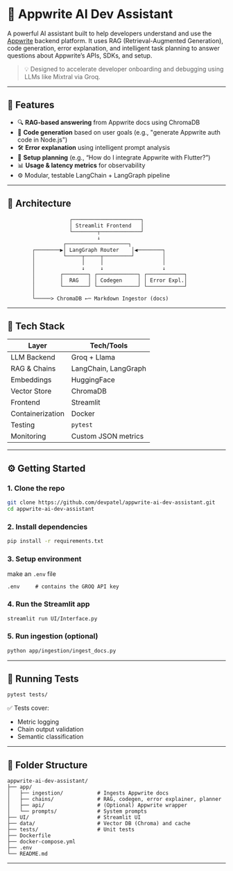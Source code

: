 
# 🧠 Appwrite AI Dev Assistant

A powerful AI assistant built to help developers understand and use the [Appwrite](https://appwrite.io/docs) backend platform. It uses RAG (Retrieval-Augmented Generation), code generation, error explanation, and intelligent task planning to answer questions about Appwrite’s APIs, SDKs, and setup.

> 💡 Designed to accelerate developer onboarding and debugging using LLMs like Mixtral via Groq.

---

## 🚀 Features

- 🔍 **RAG-based answering** from Appwrite docs using ChromaDB
- 🤖 **Code generation** based on user goals (e.g., "generate Appwrite auth code in Node.js")
- 🛠️ **Error explanation** using intelligent prompt analysis
- 🧭 **Setup planning** (e.g., “How do I integrate Appwrite with Flutter?”)
- 📊 **Usage & latency metrics** for observability
- ⚙️ Modular, testable LangChain + LangGraph pipeline

---

## 🧱 Architecture

```
                    ┌──────────────────────┐
                    │ Streamlit Frontend   │
                    └────────┬─────────────┘
                             ↓
                  ┌────────────────────┐
        ┌────────▶│ LangGraph Router    │◀────────┐
        │         └─────┬─────┬─────────┘         │
        │               │     │                   │
        │               ↓     ↓                   ↓
        │        ┌────────┐ ┌─────────────┐ ┌────────────┐
        │        │  RAG   │ │ Codegen     │ │ Error Expl.│
        │        └────────┘ └─────────────┘ └────────────┘
        │
        └─────> ChromaDB ←─ Markdown Ingestor (docs)
```

---

## 🧰 Tech Stack

| Layer         | Tech/Tools |
|---------------|------------|
| LLM Backend   | Groq + Llama |
| RAG & Chains  | LangChain, LangGraph |
| Embeddings    | HuggingFace  |
| Vector Store  | ChromaDB |
| Frontend      | Streamlit |
| Containerization | Docker |
| Testing       | `pytest` |
| Monitoring    | Custom JSON metrics |

---

## ⚙️ Getting Started

### 1. Clone the repo

```bash
git clone https://github.com/devpatel/appwrite-ai-dev-assistant.git
cd appwrite-ai-dev-assistant
```

### 2. Install dependencies

```bash
pip install -r requirements.txt
```

### 3. Setup environment

make an `.env` file

```
.env     # contains the GROQ API key
```

### 4. Run the Streamlit app

```bash
streamlit run UI/Interface.py
```

### 5. Run ingestion (optional)

```bash
python app/ingestion/ingest_docs.py
```

---

## 🧪 Running Tests

```bash
pytest tests/
```

✅ Tests cover:
- Metric logging
- Chain output validation
- Semantic classification

---

## 📁 Folder Structure

```
appwrite-ai-dev-assistant/
├── app/
│   ├── ingestion/           # Ingests Appwrite docs
│   ├── chains/              # RAG, codegen, error explainer, planner
│   ├── api/                 # (Optional) Appwrite wrapper
│   └── prompts/             # System prompts
├── UI/                      # Streamlit UI
├── data/                    # Vector DB (Chroma) and cache
├── tests/                   # Unit tests
├── Dockerfile
├── docker-compose.yml
├── .env
└── README.md
```

---
